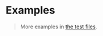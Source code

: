 # Examples

> More examples in [the test files](https://github.com/make-github-pseudonymous-again/js-search/tree/main/test/src).
